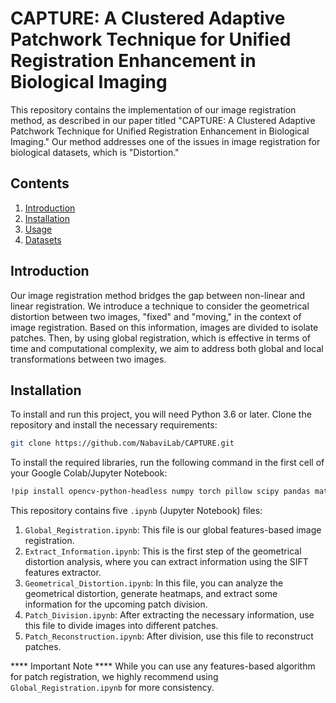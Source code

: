 # CAPTURE: A Clustered Adaptive Patchwork Technique for Unified Registration Enhancement in Biological Imaging
 
This repository contains the implementation of our image registration method, as described in our paper titled "CAPTURE: A Clustered Adaptive Patchwork Technique for Unified Registration Enhancement in Biological Imaging." Our method addresses one of the issues in image registration for biological datasets, which is "Distortion."

## Contents
1. [Introduction](#introduction)
2. [Installation](#installation)
3. [Usage](#usage)
4. [Datasets](#datasets)

## Introduction

Our image registration method bridges the gap between non-linear and linear registration. We introduce a technique to consider the geometrical distortion between two images, "fixed" and "moving," in the context of image registration. Based on this information, images are divided to isolate patches. Then, by using global registration, which is effective in terms of time and computational complexity, we aim to address both global and local transformations between two images.

## Installation

To install and run this project, you will need Python 3.6 or later. Clone the repository and install the necessary requirements:

```bash
git clone https://github.com/NabaviLab/CAPTURE.git
```
To install the required libraries, run the following command in the first cell of your Google Colab/Jupyter Notebook:

```bash
!pip install opencv-python-headless numpy torch pillow scipy pandas matplotlib seaborn scikit-image psutil scikit-learn
```
This repository contains five `.ipynb` (Jupyter Notebook) files:

1. `Global_Registration.ipynb`: This file is our global features-based image registration.
2. `Extract_Information.ipynb`: This is the first step of the geometrical distortion analysis, where you can extract information using the SIFT features extractor.
3. `Geometrical_Distortion.ipynb`: In this file, you can analyze the geometrical distortion, generate heatmaps, and extract some information for the upcoming patch division.
4. `Patch_Division.ipynb`: After extracting the necessary information, use this file to divide images into different patches.
5. `Patch_Reconstruction.ipynb`: After division, use this file to reconstruct patches.

**** Important Note ****
While you can use any features-based algorithm for patch registration, we highly recommend using `Global_Registration.ipynb` for more consistency.

